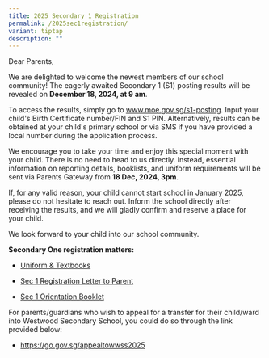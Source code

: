 ```yaml
---
title: 2025 Secondary 1 Registration
permalink: /2025sec1registration/
variant: tiptap
description: ""
---
```

<p>Dear Parents,</p>
<p>We are delighted to welcome the newest members of our school community!
The eagerly awaited Secondary 1 (S1) posting results will be revealed on <strong>December 18, 2024, at 9 am</strong>.</p>
<p>To access the results, simply go to <a href="http://www.moe.gov.sg/s1-posting" rel="noopener noreferrer nofollow" target="_blank"><u>www.moe.gov.sg/s1-posting</u></a>.
Input your child's Birth Certificate number/FIN and S1 PIN. Alternatively,
results can be obtained at your child's primary school or via SMS if you
have provided a local number during the application process.</p>
<p>We encourage you to take your time and enjoy this special moment with
your child. There is no need to head to us directly. Instead, essential
information on reporting details, booklists, and uniform requirements will
be sent via Parents Gateway from <strong>18 Dec, 2024, 3pm</strong>.&nbsp;
<br>
</p>
<p>If, for any valid reason, your child cannot start school in January 2025,
please do not hesitate to reach out. Inform the school directly after receiving
the results, and we will gladly confirm and reserve a place for your child.</p>
<p>We look forward to your child into our school community.
<br>
</p>
<p><strong>Secondary One registration matters:</strong>
</p>
<ul data-tight="true" class="tight">
<li>
<p><a href="https://www.westwoodsec.moe.edu.sg/administration/service-providers/" rel="noopener noreferrer nofollow" target="_blank">Uniform &amp; Textbooks</a>
</p>
</li>
<li>
<p><a href="/files/2024_S1_Registration_Letter_to_Parents__PG_.pdf" rel="noopener noreferrer nofollow" target="_blank">Sec 1 Registration Letter to Parent</a>
</p>
</li>
<li>
<p><a href="https://drive.google.com/file/d/1ihglCIXPuRDPW3AHUhnk4aXkouTRod8y/view?usp=drive_link" rel="noopener nofollow" target="_blank">Sec 1 Orientation Booklet</a>
</p>
</li>
</ul>
<p>For parents/guardians who wish to appeal for a transfer for their child/ward
into Westwood Secondary School, you could do so through the link provided
below:</p>
<ul data-tight="true" class="tight">
<li>
<p><a href="https://go.gov.sg/appealtowwss2025" rel="noopener nofollow" target="_blank">https://go.gov.sg/appealtowwss2025</a>
</p>
</li>
</ul>
<p></p>